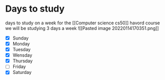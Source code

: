 # Days to study

days to study on a week  for the [[Computer science cs50]] havord course
we will be studying 3 days a week
![[Pasted image 20220114170351.png]]
- [x] Sunday
- [x] Monday
- [x] Tuesday
- [x] Wensday
- [x] Thursday
- [ ] Friday
- [x] Saturday